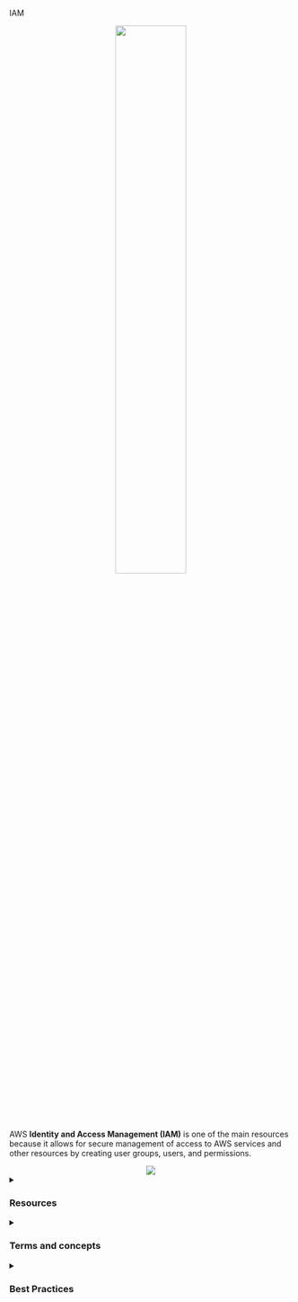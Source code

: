 IAM
<div align="center">
  <img src="https://branditechture.agency/brand-logos/wp-content/uploads/wpdm-cache/AWS-IAM-900x0.png" width="50%">
</div>

AWS <b>Identity and Access Management (IAM)</b> is one of the main resources because it allows for secure management of access to AWS services and other resources by creating user groups, users, and permissions.
<div align="center">
  <img src="https://user-images.githubusercontent.com/72712095/227651287-bb0f47cf-106b-4b27-be56-f954afef6bbb.png">
</div>
<details><summary> <h3>Resources</h3></summary>
<ul>
    <li><b>Shared access to AWS accounts:</b> Provides access permissions to other users</li>
    <li><b>Granular permissions:</b> Users can have different levels of access according to their roles in an AWS account</li>
    <li><b>MFA:</b> Multi-factor authentication</li>
    <li><b>Integration with AWS services:</b> Establishes levels of access permissions to AWS services</li>
    <li><b>Free:</b> IAM has no costs or usage limits</li>
</ul> 
</details>
<details><summary> <h3>Terms and concepts</h3></summary>
<ul>
<li><b>Identity:</b> Provides access to an AWS account</li>
<li><b>IAM Users:</b> Represents a person or service that uses AWS services</li>
<li><b>IAM Groups:</b> Collection of IAM users</li>
<li><b>IAM Roles:</b> Set of permissions that determine the level of access of an identity to AWS services
<div align="center">
<img src="https://cloudiofy.com/wp-content/uploads/2022/08/iam-entities.png" width="70%">
</div>  
</li>
<li><b>IAM Policies:</b> Define access permissions to AWS services (an object), when associated with a group and/or user, define their permissions. IAM Roles (role/function) have policies within them. Ways to use the policy:
<ul>
<li><b>Inline policy:</b> Permissions attached directly to an identity (not reusable)
<div align="center">
<img src="https://docs.aws.amazon.com/pt_br/IAM/latest/UserGuide/images/policies-inline-policies.diagram.png" width="70%">
</div>
</li>
<li><b>Managed policy:</b> Set of permissions available to multiple identities</li>
<div align="center">
<img src="https://docs.aws.amazon.com/pt_br/IAM/latest/UserGuide/images/policies-aws-managed-policies.diagram.png" width="70%">
</div>
</ul>   
</li>
<li><b>IAM Permissions:</b> Lowest level of the hierarchy, determines whether an identity can or cannot take an action on an AWS resource (Allow/Deny)</li>
<li><b>IAM Security Tools:</b>
<ul>
  <li>IAM Credentials Report (account-level)
      <ul>
        <li>a report that list all your account's users and the status of their various credential</li>
      </ul>
  </li> 
  <li>IAM Access Advisor (user-level)
      <ul>
        <li>Access advisor shows the service permissions granted to a user and when those services were last accessed.</li>
        <li>You can use this information to revise your policies.</li>
      </ul>
  </li> 
</ul>

</li>
 
</ul>
</details>
<details><summary> <h3>Best Practices</h3></summary>
 <p>
    AWS has a list of best practices to help developers and IT professionals manage access to AWS resources.  
 </p>
<ul>
    <li><b>Root account:</b> Do not use it for daily development tasks. It is more geared towards managing:
    <ul>
      <li>Account Dashboard</li>
      <li>Defining who the administrators are</li>
      <li>AWS plans and/or services</li>
    </ul>
    </li>
    <li><b>Users:</b> Create individual users and, if necessary, define a group for these users</li>
    <li><b>Least privilege:</b> Provide only the level of access needed</li>
    <li><b>Permissions:</b> Use user groups with permissions</li>
    <li><b>Auditing:</b> Activate AWS CloudTrail</li>
    <li><b>Passwords:</b> Always use strong passwords</li>
    <li><b>MFA:</b> Activate it for privileged users</li>
</ul> 
</details>

